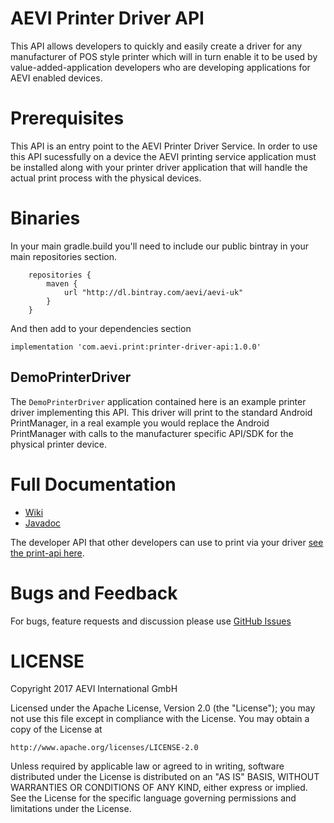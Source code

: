# AEVI Printer Driver API

This API allows developers to quickly and easily create a driver for any manufacturer of POS style printer which will in turn enable it to be used by
value-added-application developers who are developing applications for AEVI enabled devices.

# Prerequisites

This API is an entry point to the AEVI Printer Driver Service. In order to use this API sucessfully on a
device the AEVI printing service application must be installed along with your printer driver application
that will handle the actual print process with the physical devices.

# Binaries

In your main gradle.build you'll need to include our public bintray in your main
repositories section.

```
    repositories {
        maven {
            url "http://dl.bintray.com/aevi/aevi-uk"
        }
    }
```

And then add to your dependencies section

```
implementation 'com.aevi.print:printer-driver-api:1.0.0'

```

## DemoPrinterDriver

The `DemoPrinterDriver` application contained here is an example printer driver implementing this API. This driver will print to the standard Android
PrintManager, in a real example you would replace the Android PrintManager with calls to the manufacturer specific API/SDK for the physical printer device.


# Full Documentation

* [Wiki](https://github.com/Aevi-UK/android-printer-driver-api/wiki) 
* [Javadoc](https://aevi-uk.github.io/android-printer-driver-api/javadoc/index.html)

The developer API that other developers can use to print via your driver [see the print-api here](https://github.com/Aevi-UK/android-pos-print-api).


# Bugs and Feedback

For bugs, feature requests and discussion please use [GitHub Issues](https://github.com/Aevi-UK/android-printer-driver-api/issues)

# LICENSE

Copyright 2017 AEVI International GmbH

Licensed under the Apache License, Version 2.0 (the "License");
you may not use this file except in compliance with the License.
You may obtain a copy of the License at

    http://www.apache.org/licenses/LICENSE-2.0

Unless required by applicable law or agreed to in writing, software
distributed under the License is distributed on an "AS IS" BASIS,
WITHOUT WARRANTIES OR CONDITIONS OF ANY KIND, either express or implied.
See the License for the specific language governing permissions and
limitations under the License.
